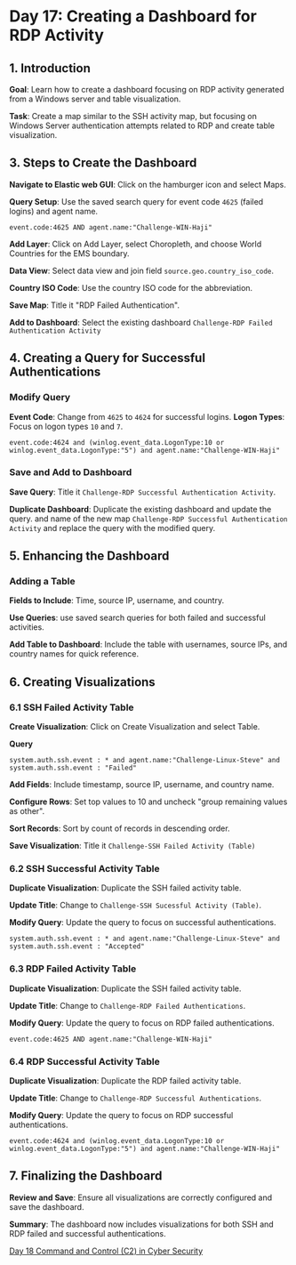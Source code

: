 # Day 17: Creating a Dashboard for RDP Activity

## 1. Introduction

**Goal**: Learn how to create a dashboard focusing on RDP activity generated from a Windows server and table visualization.

**Task**: Create a map similar to the SSH activity map, but focusing on Windows Server authentication attempts related to RDP and create table visualization.

## 3. Steps to Create the Dashboard


**Navigate to Elastic web GUI**: Click on the hamburger icon and select Maps.

**Query Setup**: Use the saved search query for event code `4625` (failed logins) and agent name.

```
event.code:4625 AND agent.name:"Challenge-WIN-Haji"
```

**Add Layer**: Click on Add Layer, select Choropleth, and choose World Countries for the EMS boundary.

**Data View**: Select data view and join field ``source.geo.country_iso_code``.

**Country ISO Code**: Use the country ISO code for the abbreviation.

**Save Map**: Title it "RDP Failed Authentication".

**Add to Dashboard**: Select the existing dashboard `Challenge-RDP Failed Authentication Activity`

## 4. Creating a Query for Successful Authentications 

### Modify Query

**Event Code**: Change from `4625` to `4624` for successful logins.
**Logon Types**: Focus on logon types `10` and `7`.

```
event.code:4624 and (winlog.event_data.LogonType:10 or winlog.event_data.LogonType:"5") and agent.name:"Challenge-WIN-Haji"
```

### Save and Add to Dashboard

**Save Query**: Title it `Challenge-RDP Successful Authentication Activity`.

**Duplicate Dashboard**: Duplicate the existing dashboard and update the query. and name of the new map `Challenge-RDP Successful Authentication Activity` and replace the query with the modified query.
## 5. Enhancing the Dashboard

### Adding a Table

**Fields to Include**: Time, source IP, username, and country.

**Use Queries**: use saved search  queries for both failed and successful activities.

**Add Table to Dashboard**: Include the table with usernames, source IPs, and country names for quick reference.

## 6. Creating Visualizations

### 6.1 SSH Failed Activity Table

**Create Visualization**: Click on Create Visualization and select Table.

**Query**

```
system.auth.ssh.event : * and agent.name:"Challenge-Linux-Steve" and system.auth.ssh.event : "Failed"
```

**Add Fields**: Include timestamp, source IP, username, and country name.

**Configure Rows**: Set top values to 10 and uncheck "group remaining values as other".

**Sort Records**: Sort by count of records in descending order.

**Save Visualization**: Title it `Challenge-SSH Failed Activity (Table)`

### 6.2 SSH Successful Activity Table

**Duplicate Visualization**: Duplicate the SSH failed activity table.

**Update Title**: Change to `Challenge-SSH Sucessful Activity (Table)`.

**Modify Query**: Update the query to focus on successful authentications.

```
system.auth.ssh.event : * and agent.name:"Challenge-Linux-Steve" and system.auth.ssh.event : "Accepted"
```

### 6.3 RDP Failed Activity Table

**Duplicate Visualization**: Duplicate the SSH failed activity table.

**Update Title**: Change to `Challenge-RDP Failed Authentications`.

**Modify Query**: Update the query to focus on RDP failed authentications.

```
event.code:4625 AND agent.name:"Challenge-WIN-Haji"
```

### 6.4 RDP Successful Activity Table

**Duplicate Visualization**: Duplicate the RDP failed activity table.

**Update Title**: Change to `Challenge-RDP Successful Authentications`.

**Modify Query**: Update the query to focus on RDP successful authentications.

```
event.code:4624 and (winlog.event_data.LogonType:10 or winlog.event_data.LogonType:"5") and agent.name:"Challenge-WIN-Haji"
```

## 7. Finalizing the Dashboard

**Review and Save**: Ensure all visualizations are correctly configured and save the dashboard.

**Summary**: The dashboard now includes visualizations for both SSH and RDP failed and successful authentications.

[Day 18 Command and Control (C2) in Cyber Security](Day%2018%20Command%20and%20Control%20(C2)%20in%20Cyber%20Security.md)